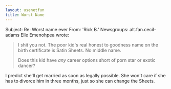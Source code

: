 ```yaml
---
layout: usenetfun
title: Worst Name
---
```



 Subject: Re: Worst name ever 
From: 'Rick B.' 
Newsgroups: alt.fan.cecil-adams
Elle Emenohpea wrote:
> I shit you not. The poor kid's real honest to goodness name on the 
> birth certificate is Satin Sheets. No middle name.
> 
> Does this kid have *any* career options short of porn star or 
> exotic dancer?

I predict she'll get married as soon as legally possible. She won't care
if she has to divorce him in three months, just so she can change the
Sheets.



   
